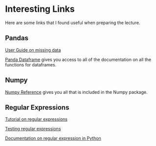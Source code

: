 # Interesting Links

Here are some links that I found useful when preparing the lecture.



## Pandas

[User Guide on missing data](https://pandas.pydata.org/pandas-docs/stable/user_guide/missing_data.html#missing-data)

[Panda Dataframe](https://pandas.pydata.org/pandas-docs/stable/reference/api/pandas.DataFrame.html) gives you access to all of the documentation on all the functions for dataframes.



## Numpy

[Numpy Reference](https://numpy.org/doc/stable/reference/index.html) gives you all that is included in the Numpy package.



## Regular Expressions

[Tutorial on regular expressions](https://www.tutorialspoint.com/python3/python_reg_expressions.htm#:~:text=The%20match%20Function,to%20string%20with%20optional%20flags.&text=Sr.No.,-Parameter%20%26%20Description&text=This%20is%20the%20regular%20expression%20to%20be%20matched.&text=This%20is%20the%20string%2C%20which,at%20the%20beginning%20of%20string.)

[Testing regular expressions](https://www.regextester.com/96489)

[Documentation on regular expression in Python](https://docs.python.org/3/library/re.html#regular-expression-syntax)